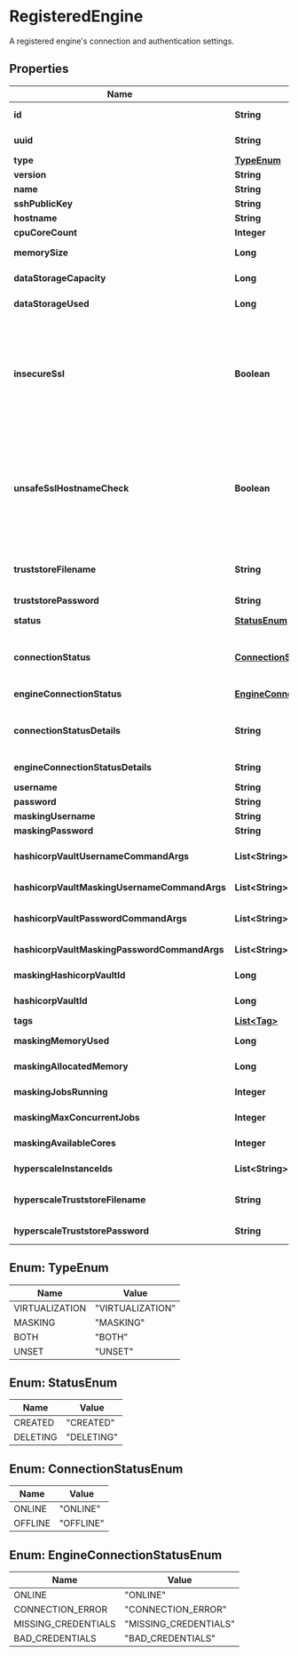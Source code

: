 

# RegisteredEngine

A registered engine's connection and authentication settings.

## Properties

Name | Type | Description | Notes
------------ | ------------- | ------------- | -------------
**id** | **String** | The Engine object entity ID. |  [optional] [readonly]
**uuid** | **String** | The unique identifier generated by this engine. |  [optional]
**type** | [**TypeEnum**](#TypeEnum) | The type of this engine. |  [optional]
**version** | **String** | The engine version. |  [optional]
**name** | **String** | The name of this engine. |  [optional]
**sshPublicKey** | **String** | The ssh public key of this engine. |  [optional]
**hostname** | **String** | The hostname of this engine. |  [optional]
**cpuCoreCount** | **Integer** | The total number of CPU cores on this engine. |  [optional]
**memorySize** | **Long** | The total amount of memory on this engine, in bytes. |  [optional]
**dataStorageCapacity** | **Long** | The total amount of storage allocated for engine objects and system metadata, in bytes. |  [optional]
**dataStorageUsed** | **Long** | The amount of storage used by engine objects and system metadata, in bytes. |  [optional]
**insecureSsl** | **Boolean** | Allow connections to the engine over HTTPs without validating the TLS certificate. Even though the connection to the engine might be performed over HTTPs, setting this property eliminates the protection against a man-in-the-middle attach for connections to this engine. Instead, consider creating a truststore with a Certificate Authority to validate the engine&#39;s certificate, and set the truststore_filename property.  |  [optional]
**unsafeSslHostnameCheck** | **Boolean** | Ignore validation of the name associated to the TLS certificate when connecting to the engine over HTTPs. Setting this value must only be done if the TLS certificate of the engine does not match the hostname, and the TLS configuration of the engine cannot be fixed. Setting this property reduces the protection against a man-in-the-middle attack for connections to this engine. This is ignored if insecure_ssl is set.  |  [optional]
**truststoreFilename** | **String** | File name of a truststore which can be used to validate the TLS certificate of the engine. The truststore must be available at /etc/config/certs/&lt;truststore_filename&gt;  |  [optional]
**truststorePassword** | **String** | Password to read the truststore.  |  [optional]
**status** | [**StatusEnum**](#StatusEnum) | the status of the engine  |  [optional] [readonly]
**connectionStatus** | [**ConnectionStatusEnum**](#ConnectionStatusEnum) | The status of the connection to the engine. Deprecated; use \&quot;engine_connection_status\&quot; instead. |  [optional] [readonly]
**engineConnectionStatus** | [**EngineConnectionStatusEnum**](#EngineConnectionStatusEnum) | The state of the connection to the engine. |  [optional] [readonly]
**connectionStatusDetails** | **String** | If set, details about the status of the connection to the engine. Deprecated; use \&quot;engine_connection_status_details\&quot; instead. |  [optional] [readonly]
**engineConnectionStatusDetails** | **String** | If set, details about the state of the connection to the engine. |  [optional] [readonly]
**username** | **String** | The virtualization domain admin username. |  [optional]
**password** | **String** | The virtualization domain admin password. |  [optional]
**maskingUsername** | **String** | The masking admin username. |  [optional]
**maskingPassword** | **String** | The masking admin password. |  [optional]
**hashicorpVaultUsernameCommandArgs** | **List&lt;String&gt;** | Arguments to pass to the Vault CLI tool to retrieve the virtualization username for the engine. |  [optional]
**hashicorpVaultMaskingUsernameCommandArgs** | **List&lt;String&gt;** | Arguments to pass to the Vault CLI tool to retrieve the masking username for the engine. |  [optional]
**hashicorpVaultPasswordCommandArgs** | **List&lt;String&gt;** | Arguments to pass to the Vault CLI tool to retrieve the virtualization password for the engine. |  [optional]
**hashicorpVaultMaskingPasswordCommandArgs** | **List&lt;String&gt;** | Arguments to pass to the Vault CLI tool to retrieve the masking password for the engine. |  [optional]
**maskingHashicorpVaultId** | **Long** | Reference to the Hashicorp vault to use to retrieve masking engine credentials. |  [optional]
**hashicorpVaultId** | **Long** | Reference to the Hashicorp vault to use to retrieve virtualization engine credentials. |  [optional]
**tags** | [**List&lt;Tag&gt;**](Tag.md) | The tags to be created for this engine. |  [optional]
**maskingMemoryUsed** | **Long** | The current amount of memory used by running masking jobs in bytes. |  [optional]
**maskingAllocatedMemory** | **Long** | The maximum amount of memory available for running masking jobs in bytes. |  [optional]
**maskingJobsRunning** | **Integer** | The number of masking jobs currently running. |  [optional]
**maskingMaxConcurrentJobs** | **Integer** | The maximum number of masking jobs that can be running at the same time. |  [optional]
**maskingAvailableCores** | **Integer** | The number of CPU cores available to the masking engine. |  [optional]
**hyperscaleInstanceIds** | **List&lt;String&gt;** | List of Hyperscale Instances that this engine is connected to. |  [optional]
**hyperscaleTruststoreFilename** | **String** | File name of a truststore which can be used to validate the TLS certificate of the engine as expected by associated hyperscale instances.  |  [optional]
**hyperscaleTruststorePassword** | **String** | Password to read the truststore as expected by associated hyperscale instances.  |  [optional]



## Enum: TypeEnum

Name | Value
---- | -----
VIRTUALIZATION | &quot;VIRTUALIZATION&quot;
MASKING | &quot;MASKING&quot;
BOTH | &quot;BOTH&quot;
UNSET | &quot;UNSET&quot;



## Enum: StatusEnum

Name | Value
---- | -----
CREATED | &quot;CREATED&quot;
DELETING | &quot;DELETING&quot;



## Enum: ConnectionStatusEnum

Name | Value
---- | -----
ONLINE | &quot;ONLINE&quot;
OFFLINE | &quot;OFFLINE&quot;



## Enum: EngineConnectionStatusEnum

Name | Value
---- | -----
ONLINE | &quot;ONLINE&quot;
CONNECTION_ERROR | &quot;CONNECTION_ERROR&quot;
MISSING_CREDENTIALS | &quot;MISSING_CREDENTIALS&quot;
BAD_CREDENTIALS | &quot;BAD_CREDENTIALS&quot;



